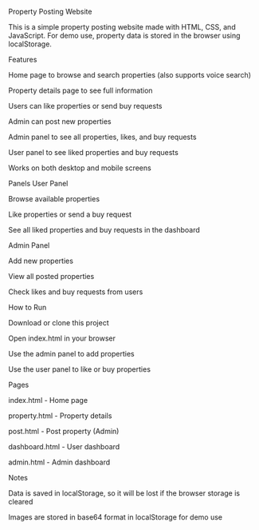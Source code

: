 Property Posting Website

This is a simple property posting website made with HTML, CSS, and JavaScript. For demo use, property data is stored in the browser using localStorage.

Features

Home page to browse and search properties (also supports voice search)

Property details page to see full information

Users can like properties or send buy requests

Admin can post new properties

Admin panel to see all properties, likes, and buy requests

User panel to see liked properties and buy requests

Works on both desktop and mobile screens

Panels
User Panel

Browse available properties

Like properties or send a buy request

See all liked properties and buy requests in the dashboard

Admin Panel

Add new properties

View all posted properties

Check likes and buy requests from users

How to Run

Download or clone this project

Open index.html in your browser

Use the admin panel to add properties

Use the user panel to like or buy properties

Pages

index.html - Home page

property.html - Property details

post.html - Post property (Admin)

dashboard.html - User dashboard

admin.html - Admin dashboard

Notes

Data is saved in localStorage, so it will be lost if the browser storage is cleared

Images are stored in base64 format in localStorage for demo use